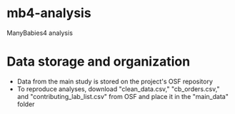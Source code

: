 # mb4-analysis
ManyBabies4 analysis

# Data storage and organization

- Data from the main study is stored on the project's OSF repository
- To reproduce analyses, download "clean_data.csv," "cb_orders.csv," and "contributing_lab_list.csv" from OSF and place it in the "main_data" folder

